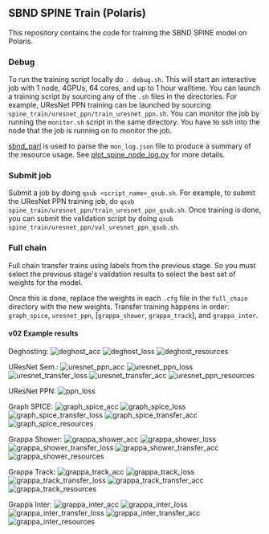 ## SBND SPINE Train (Polaris)

This repository contains the code for training the SBND SPINE model on Polaris.

### Debug
To run the training script locally do `. debug.sh`. This will start an interactive job with 1 node, 4GPUs, 64 cores, and up to 1 hour walltime. You can launch a training script by sourcing any of the `.sh` files in the directories. For example, UResNet PPN training can be launched by sourcing `spine_train/uresnet_ppn/train_uresnet_ppn.sh`. You can monitor the job by running the `monitor.sh` script in the same directory. You have to ssh into the node that the job is running on to monitor the job.

[sbnd_parl](https://github.com/SBN-ALCF/sbnd_parsl/tree/main) is used to parse the `mon_log.json` file to produce a summary of the resource usage. See [plot_spine_node_log.py](https://github.com/SBN-ALCF/sbnd_parsl/blob/main/tools/plot_spine_node_log.py) for more details.

### Submit job
Submit a job by doing `qsub <script_name>_qsub.sh`. For example, to submit the UResNet PPN training job, do `qsub spine_train/uresnet_ppn/train_uresnet_ppn_qsub.sh`. Once training is done, you can submit the validation script by doing `qsub spine_train/uresnet_ppn/val_uresnet_ppn_qsub.sh`.

### Full chain
Full chain transfer trains using labels from the previous stage. So you must select the previous stage's validation results to select the best set of weights for the model.

Once this is done, replace the weights in each `.cfg` file in the `full_chain` directory with the new weights. Transfer training happens in order: `graph_spice`, `uresnet_ppn`, [`grappa_shower`, `grappa_track`], and `grappa_inter`.

#### v02 Example results

Deghosting:
![deghost_acc](./v02_figures/deghost_accuracy.png)
![deghost_loss](./v02_figures/deghost_loss.png)
![deghost_resources](./v02_figures/deghost_resource_usage.png)

UResNet Sem.:
![uresnet_ppn_acc](./v02_figures/uresnet_ppn_accuracy.png)
![uresnet_ppn_loss](./v02_figures/uresnet_ppn_loss.png)
![uresnet_transfer_loss](./v02_figures/uresnet_transfer_loss.png)
![uresnet_transfer_acc](./v02_figures/uresnet_transfer_accuracy.png)
![uresnet_ppn_resources](./v02_figures/uresnet_ppn_resource_usage.png)

UResNet PPN:
![ppn_loss](./v02_figures/ppn_transfer_loss.png)

Graph SPICE:
![graph_spice_acc](./v02_figures/graph_spice_accuracy.png)
![graph_spice_loss](./v02_figures/graph_spice_loss.png)
![graph_spice_transfer_loss](./v02_figures/graph_spice_transfer_loss.png)
![graph_spice_transfer_acc](./v02_figures/graph_spice_transfer_accuracy.png)
![graph_spice_resources](./v02_figures/graph_spice_resource_usage.png)

Grappa Shower:
![grappa_shower_acc](./v02_figures/grappa_shower_accuracy.png)
![grappa_shower_loss](./v02_figures/grappa_shower_loss.png)
![grappa_shower_transfer_loss](./v02_figures/grappa_shower_transfer_loss.png)
![grappa_shower_transfer_acc](./v02_figures/grappa_shower_transfer_accuracy.png)
![grappa_shower_resources](./v02_figures/grappa_shower_resource_usage.png)

Grappa Track:
![grappa_track_acc](./v02_figures/grappa_track_accuracy.png)
![grappa_track_loss](./v02_figures/grappa_track_loss.png)
![grappa_track_transfer_loss](./v02_figures/grappa_track_transfer_loss.png)
![grappa_track_transfer_acc](./v02_figures/grappa_track_transfer_accuracy.png)
![grappa_track_resources](./v02_figures/grappa_track_resource_usage.png)

Grappa Inter:
![grappa_inter_acc](./v02_figures/grappa_inter_accuracy.png)
![grappa_inter_loss](./v02_figures/grappa_inter_loss.png)
![grappa_inter_transfer_loss](./v02_figures/grappa_inter_transfer_loss.png)
![grappa_inter_transfer_acc](./v02_figures/grappa_inter_transfer_accuracy.png)
![grappa_inter_resources](./v02_figures/grappa_inter_resource_usage.png)
